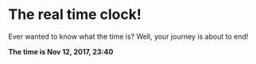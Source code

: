 # The real time clock!

Ever wanted to know what the time is? Well, your journey is about to end!

**The time is Nov 12, 2017, 23:40**